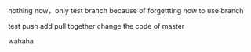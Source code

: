 nothing now，only test branch because of forgettting how to use branch

test push add pull
together change the code of master



wahaha